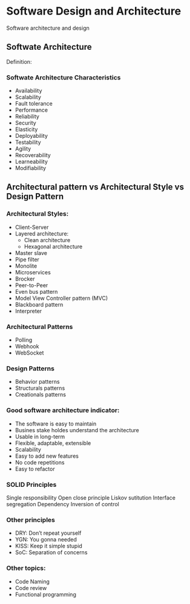 # Software Design and Architecture
Software architecture and design




## Softwate Architecture

Definition:

### Softwate Architecture Characteristics
- Availability
- Scalability
- Fault tolerance
- Performance
- Reliability
- Security
- Elasticity
- Deployability
- Testability
- Agility
- Recoverability
- Learneability
- Modifiability


## Architectural pattern vs Architectural Style vs Design Pattern



### Architectural Styles:
- Client-Server
- Layered architecture:
    - Clean architecture
    - Hexagonal architecture
- Master slave
- Pipe filter
- Monolite
- Microservices
- Brocker
- Peer-to-Peer
- Even bus pattern
- Model View Controller pattern (MVC)
- Blackboard pattern
- Interpreter

### Architectural Patterns
- Polling
- Webhook
- WebSocket

### Design Patterns
- Behavior patterns
- Structurals patterns
- Creationals patterns

### Good software architecture indicator:
- The software is easy to maintain
- Busines stake holdes understand the architecture
- Usable in long-term
- Flexible, adaptable, extensible
- Scalability
- Easy to add new features
- No code repetitions
- Easy to refactor

### SOLID Principles
Single responsibility
Open close principle
Liskov sutitution
Interface segregation
Dependency Inversion of control

### Other principles
- DRY: Don’t repeat yourself
- YGN: You gonna needed
- KISS: Keep it simple stupid
- SoC: Separation of concerns

### Other topics:
- Code Naming
- Code review
- Functional programming
